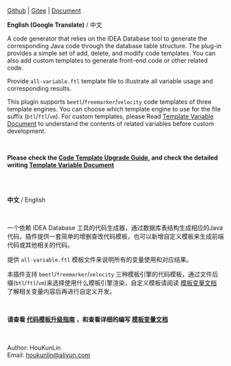 [Github](https://github.com/houkunlin/Database-Generator) | [Gitee](https://gitee.com/houkunlin/Database-Generator) | <a href="https://github.com/houkunlin/Database-Generator/blob/master/doc/template-document.md">Document</a> 

**English (Google Translate)** / 中文
<br>

A code generator that relies on the IDEA Database tool to generate the corresponding Java code through the database table structure. The plug-in provides a simple set of add, delete, and modify code templates. You can also add custom templates to generate front-end code or other related code.

Provide `all-variable.ftl` template file to illustrate all variable usage and corresponding results.

This plugin supports `beetl`/`freemarker`/`velocity` code templates of three template engines. You can choose which template engine to use for the file suffix (`btl`/`ftl`/`vm`). For custom templates, please Read <a href="https://github.com/houkunlin/Database-Generator/blob/master/doc/template-document.md">Template Variable Document</a> to understand the contents of related variables before custom development.

<br>

**Please check the <a href="https://github.com/houkunlin/Database-Generator/blob/master/doc/upgrade-2.0.0.md">Code Template Upgrade Guide</a>, and check the detailed writing <a href="https://github.com/houkunlin/Database-Generator/blob/master/doc/template-document.md">Template Variable Document</a>**


<br><br>

**中文** / English

<br>

一个依赖 IDEA Database 工具的代码生成器，通过数据库表结构生成相应的Java代码，插件提供一套简单的增删查改代码模板，也可以新增自定义模板来生成前端代码或其他相关的代码。

提供 `all-variable.ftl` 模板文件来说明所有的变量使用和对应结果。

本插件支持 `beetl`/`freemarker`/`velocity` 三种模板引擎的代码模板，通过文件后缀(`btl`/`ftl`/`vm`)来选择使用什么模板引擎渲染，自定义模板请阅读 <a href="https://github.com/houkunlin/Database-Generator/blob/master/doc/template-document.md">模板变量文档</a> 了解相关变量内容后再进行自定义开发。

<br>

**请查看 <a href="https://github.com/houkunlin/Database-Generator/blob/master/doc/upgrade-2.0.0.md">代码模板升级指南</a> ，和查看详细的编写 <a href="https://github.com/houkunlin/Database-Generator/blob/master/doc/template-document.md">模板变量文档</a>**

<br><br>
Author: HouKunLin<br>
Email: houkunlin@aliyun.com
